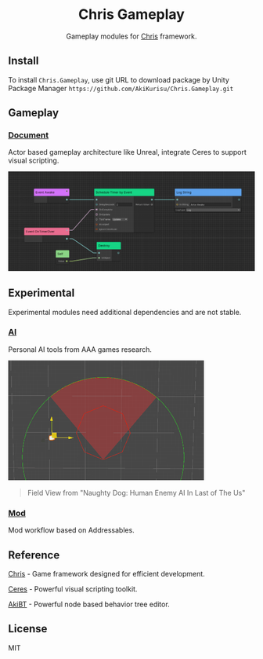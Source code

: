<div align="center">

# Chris Gameplay

Gameplay modules for [Chris](https://github.com/AkiKurisu/Chris) framework.

</div>

## Install
To install `Chris.Gameplay`, use git URL to download package by Unity Package Manager ```https://github.com/AkiKurisu/Chris.Gameplay.git```

## Gameplay

### [Document](./Documentation~/Gameplay.md)

Actor based gameplay architecture like Unreal, integrate Ceres to support visual scripting.

![Visual Scripting](./Documentation~/Images/visual_scripting.png)

## Experimental

Experimental modules need additional dependencies and are not stable.

### [AI](./Documentation~/AI.md)

Personal AI tools from AAA games research. 

![FieldViewPrime](./Documentation~/Images/fov-prime.gif)

> Field View from "Naughty Dog: Human Enemy AI In Last of The Us"

### [Mod](./Documentation~/Mod.md) 
Mod workflow based on Addressables. 

## Reference

[Chris](https://github.com/AkiKurisu/Chris) - Game framework designed for efficient development.

[Ceres](https://github.com/AkiKurisu/Ceres) - Powerful visual scripting toolkit.

[AkiBT](https://github.com/AkiKurisu/AkiBT) - Powerful node based behavior tree editor.

## License

MIT